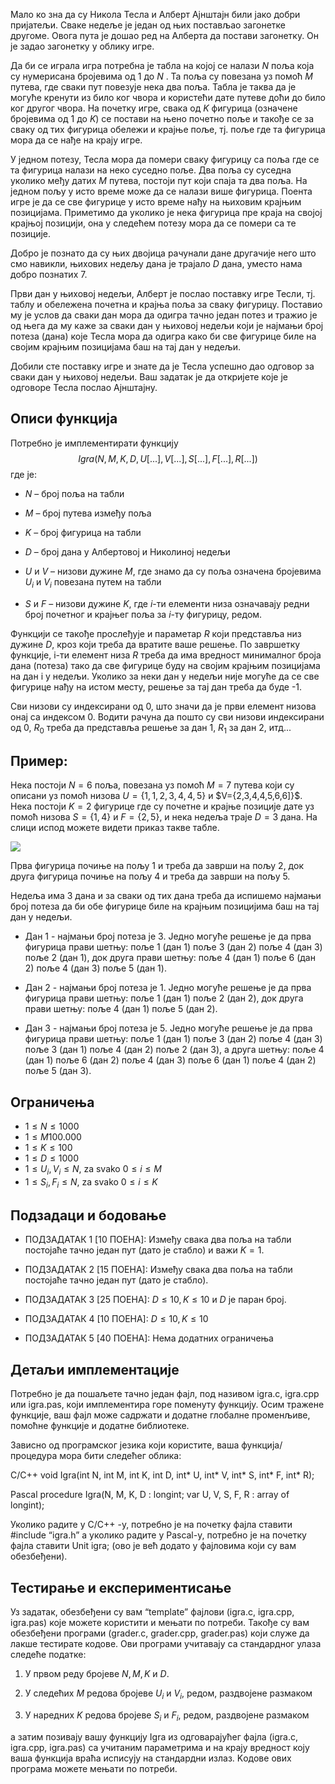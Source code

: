﻿Мало ко зна да су Никола Тесла и Алберт Ајнштајн били јако добри пријатељи. Сваке недеље је један од њих постављао загонетке другоме. Овога пута је дошао ред на Алберта да постави загонетку. Он је задао загонетку у облику игре.

Да би се играла игра потребна је табла на којој се налази $N$ поља која су нумерисана бројевима од 1 до $N$ . Та поља су повезана уз помоћ $M$ путева, где сваки пут повезује нека два поља. Табла је таква да је могуће кренути из било ког чвора и користећи дате путеве доћи до било ког другог чвора. На почетку игре, свака од $K$ фигурица (означене бројевима од 1 до $K$) се постави на њено почетно поље и такође се за сваку од тих фигурица обележи и крајње поље, тј. поље где та фигурица мора да се нађе на крају игре.

У једном потезу, Тесла мора да помери сваку фигурицу са поља где се та фигурица налази на неко суседно поље. Два поља су суседна уколико међу датих $M$ путева, постоји пут који спаја та два поља. На једном пољу у исто време може да се налази више фигурица. Поента игре је да се све фигурице у исто време нађу на њиховим крајњим позицијама. Приметимо да уколико је нека фигурица пре краја на својој крајњој позицији, она у следећем потезу мора да се помери са те позиције.

Добро је познато да су њих двојица рачунали дане другачије него што смо навикли, њихових недељу дана је трајало $D$ дана, уместо нама добро познатих 7.

Први дан у њиховој недељи, Алберт је послао поставку игре Тесли, тј. таблу и обележена почетна и крајња поља за сваку фигурицу. Поставио му је услов да сваки дан мора да одигра тачно један потез и тражио је од њега да му каже за сваки дан у њиховој недељи који је најмањи број потеза (дана) које Тесла мора да одигра како би све фигурице биле на својим крајњим позицијама баш на тај дан у недељи.

Добили сте поставку игре и знате да је Тесла успешно дао одговор за сваки дан у њиховој недељи. Ваш задатак је да откријете које је одговоре Тесла послао Ајнштајну.

  

## Описи функција

Потребно је имплементирати функцију
$$Igra(N,M,K,D,U[...],V[...],S[...],F[...],R[...])$$
где је:

*  $N$ – број поља на табли
    
*  $M$ – број путева између поља
    
*  $K$ – број фигурица на табли
    
*  $D$ – број дана у Албертовој и Николиној недељи
    
*   $U$ и $V$ – низови дужине $M$, где знамо да су поља означена бројевима $U_i$ и $V_i$ повезана путем на табли
    
* $S$ и $F$ – низови дужине $K$, где $i$-ти елементи низа означавају редни број почетног и крајњег поља за $i$-ту фигурицу, редом.
    

Функцији се такође прослеђује и параметар $R$ који представља низ дужине $D$, кроз који треба да вратите ваше решење. По завршетку функције, i-ти елемент низа $R$ треба да има вредност минималног броја дана (потеза) тако да све фигурице буду на својим крајњим позицијама на дан i у недељи. Уколико за неки дан у недељи није могуће да се све фигурице нађу на истом месту, решење за тај дан треба да буде -1.

Сви низови су индексирани од 0, што значи да је први елемент низова онај са индексом 0. Водити рачуна да пошто су сви низови индексирани од 0, $R_0$ треба да представља решење за дан 1, $R_1$ за дан 2, итд...

  

## Пример:

Нека постоји $N=6$ поља, повезана уз помоћ $M=7$ путева који су описани уз помоћ низова $U=\{1,1,2,3,4,4,5\}$ и $V=\{2,3,4,4,5,6,6]}$. Нека постоји $K=2$ фигурице где су почетне и крајње позиције дате уз помоћ низова $S=\{1,4\}$ и $F=\{2,5\}$, и нека недеља траје $D=3$ дана. На слици испод можете видети приказ такве табле.

  
![](https://lh7-us.googleusercontent.com/UAwpuOW9W5lZcVD05vSQf1BXL6wB1TL-hLZni_sDxHGajIAZOYB6IyRxEY7Z725QgkMj-I8M9cCEi_FBGMI5oLb20IOXyznlFgYTJjAm2BlxkbQJbgNdUwrrTOi4KXs7Me1Eg5m3G7F7up2ilRuq2g)

Прва фигурица почиње на пољу 1 и треба да заврши на пољу 2, док друга фигурица почиње на пољу 4 и треба да заврши на пољу 5.

Недеља има 3 дана и за сваки од тих дана треба да испишемо најмањи број потеза да би обе фигурице биле на крајњим позицијима баш на тај дан у недељи.

-   Дан 1 - најмањи број потеза је 3. Једно могуће решење је да прва фигурица прави шетњу: поље 1 (дан 1) поље 3 (дан 2) поље 4 (дан 3) поље 2 (дан 1), док друга прави шетњу: поље 4 (дан 1) поље 6 (дан 2) поље 4 (дан 3) поље 5 (дан 1).
    
-   Дан 2 - најмањи број потеза је 1. Једно могуће решење је да прва фигурица прави шетњу: поље 1 (дан 1) поље 2 (дан 2), док друга прави шетњу: поље 4 (дан 1) поље 5 (дан 2).
    
-   Дан 3 - најмањи број потеза је 5. Једно могуће решење је да прва фигурица прави шетњу: поље 1 (дан 1) поље 3 (дан 2) поље 4 (дан 3) поље 3 (дан 1) поље 4 (дан 2) поље 2 (дан 3), а друга шетњу: поље 4 (дан 1) поље 6 (дан 2) поље 4 (дан 3) поље 6 (дан 1) поље 4 (дан 2) поље 5 (дан 3).
    

  

## Ограничења

-   $1≤N≤1000$
-   $1≤M100.000$
-   $1≤K≤100$
-   $1≤D≤1000$
-   $1≤U_i,V_i \leq N$, za svako $0≤i \leq M$
-   $1≤S_i,F_i \leq N$, za svako $0≤i \leq K$
    

## Подзадаци и бодовање

-   ПОДЗАДАТАК 1 [10 ПОЕНА]: Између свака два поља на табли постојаће тачно један пут (дато је стабло) и важи $K=1$.
    
-   ПОДЗАДАТАК 2 [15 ПОЕНА]: Између свака два поља на табли постојаће тачно један пут (дато је стабло).
    
-   ПОДЗАДАТАК 3 [25 ПОЕНА]: $D≤10,K≤10$ и $D$ је паран број.
    
-   ПОДЗАДАТАК 4 [10 ПОЕНА]: $D≤10,K≤10$
    
-   ПОДЗАДАТАК 5 [40 ПОЕНА]: Нема додатних ограничења
    

  

## Детаљи имплементације

Потребно је да пошаљете тачно један фајл, под називом igra.c, igra.cpp или igra.pas, који имплементира горе поменуту функцију. Осим тражене функције, ваш фајл може садржати и додатне глобалне променљиве, помоћне функције и додатне библиотеке.

Зависно од програмског језика који користите, ваша функција/процедура мора бити следећег облика:

C/C++
void Igra(int N, int M, int K, int D, int* U, int* V, int* S, int* F, int* R);

Pascal
procedure Igra(N, M, K, D : longint; var U, V, S, F, R : array of longint);

  
Уколико радите у C/C++ -у, потребно је на почетку фајла ставити #include “igra.h” а уколико радите у Pascal-у, потребно је на почетку фајла ставити Unit igra; (ово је већ додато у фајловима који су вам обезбеђени).

  

## Тестирање и експериментисање

Уз задатак, обезбеђени су вам “template” фајлови (igra.c, igra.cpp, igra.pas) које можете користити и мењати по потреби. Такође су вам обезбеђени програми (grader.c, grader.cpp, grader.pas) који служе да лакше тестирате кодове. Ови програми учитавају са стандардног улаза следеће податке:

1.  У првом реду бројеве $N,M,K$  и $D$.
    
2.  У следећих $M$ редова бројеве $U_i$ и $V_i$, редом, раздвојене размаком
    
3.  У наредних $K$ редова бројеве $S_i$ и $F_i$, редом, раздвојене размаком
    

а затим позивају вашу функцију Igra из одговарајућег фајла (igra.c, igra.cpp, igra.pas) са учитаним параметрима и на крају вредност коју ваша функција враћа исписују на стандардни излаз. Kодове ових програма можете мењати по потреби.
